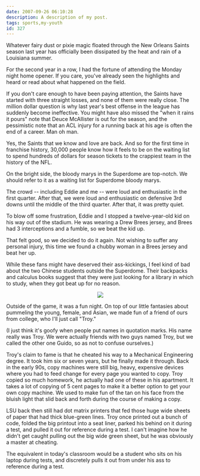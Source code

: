 ```yaml
---
date: 2007-09-26 06:10:28
description: A description of my post.
tags: sports,my-youth
id: 327
---
```

Whatever fairy dust or pixie magic floated through the New Orleans Saints season last year has officially been dissipated by the heat and rain of a Louisiana summer.

For the second year in a row, I had the fortune of attending the Monday night home opener.  If you care, you've already seen the highlights and heard or read about what happened on the field.  
<!--more-->
If you don't care enough to have been paying attention, the Saints have started with three straight losses, and none of them were really close.  The million dollar question is why last year's best offense in the league has suddenly become ineffective.  You might have also missed the "when it rains it pours" note that Deuce McAllister is out for the season, and the pessimistic note that an ACL injury for a running back at his age is often the end of a career.  Man oh man.

Yes, the Saints that we know and love are back.  And so for the first time in franchise history, 30,000 people know how it feels to be on the waiting list to spend hundreds of dollars for season tickets to the crappiest team in the history of the NFL.  

On the bright side, the bloody marys in the Superdome are top-notch.  We should refer to it as a waiting list for Superdome bloody marys.

The crowd -- including Eddie and me -- were loud and enthusiastic in the first quarter.  After that, we were loud and enthusiastic on defensive 3rd downs until the middle of the third quarter.  After that, it was pretty quiet.

To blow off some frustration, Eddie and I stopped a twelve-year-old kid on his way out of the stadium.  He was wearing a Drew Brees jersey, and Brees had 3 interceptions and a fumble, so we beat the kid up.

That felt good, so we decided to do it again.  Not wishing to suffer any personal injury, this time we found a chubby woman in a Brees jersey and beat her up.

While these fans might have deserved their ass-kickings, I feel kind of bad about the two Chinese students outside the Superdome.  Their backpacks and calculus books suggest that they were just looking for a library in which to study, when they got beat up for no reason.

<center><img src="/img/greenline.gif"></center>

Outside of the game, it was a fun night.  On top of our little fantasies about pummeling the young, female, and Asian, we made fun of a friend of ours from college, who I'll just call "Troy."

(I just think it's goofy when people put names in quotation marks.  His name really was Troy.  We were actually friends with two guys named Troy, but we called the other one Guido, so as not to confuse ourselves.)

Troy's claim to fame is that he cheated his way to a Mechanical Engineering degree.  It took him six or seven years, but he finally made it through.  Back in the early 90s, copy machines were still big, heavy, expensive devices where you had to feed change for every page you wanted to copy.  Troy copied so much homework, he actually had one of these in his apartment.  It takes a lot of copying of 5 cent pages to make it a better option to get your own copy machine.  We used to make fun of the tan on his face from the bluish light that slid back and forth during the course of making a copy.

LSU back then still had dot matrix printers that fed those huge wide sheets of paper that had thick blue-green lines.  Troy once printed out a bunch of code, folded the big printout into a seat liner, parked his behind on it during a test, and pulled it out for reference during a test.  I can't imagine how he didn't get caught pulling out the big wide green sheet, but he was obviously a master at cheating.

The equivalent in today's classroom would be a student who sits on his laptop during tests, and discretely pulls it out from under his ass to reference during a test.